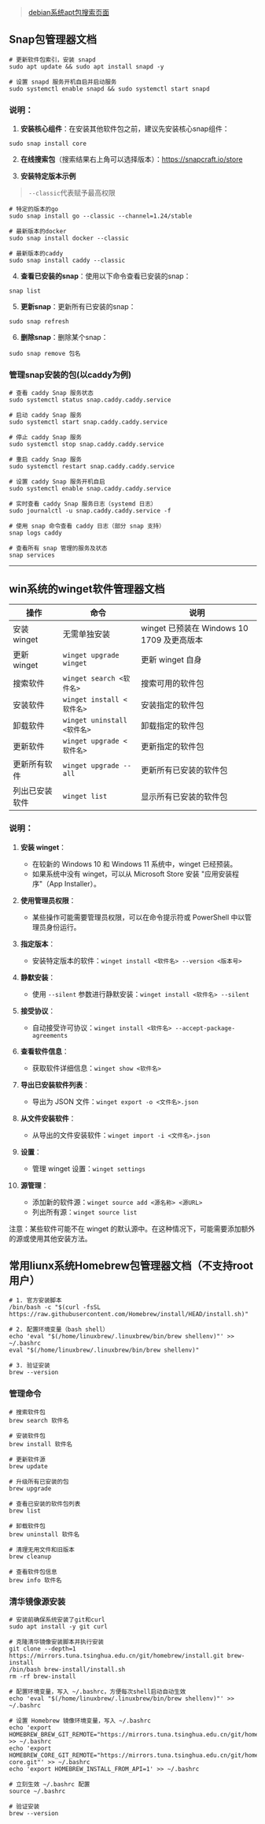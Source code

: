 > [debian系统apt包搜索页面](https://www.debian.org/distrib/packages.zh-cn.html)

## Snap包管理器文档

```
# 更新软件包索引，安装 snapd
sudo apt update && sudo apt install snapd -y

# 设置 snapd 服务开机自启并启动服务
sudo systemctl enable snapd && sudo systemctl start snapd
```

### 说明：

1. **安装核心组件**：在安装其他软件包之前，建议先安装核心snap组件：

```
sudo snap install core
```

2. **在线搜索包**（搜索结果右上角可以选择版本）：https://snapcraft.io/store

3. **安装特定版本示例**
> `--classic`代表赋予最高权限
```
# 特定的版本的go
sudo snap install go --classic --channel=1.24/stable

# 最新版本的docker
sudo snap install docker --classic

# 最新版本的caddy
sudo snap install caddy --classic
```
4. **查看已安装的snap**：使用以下命令查看已安装的snap：
```
snap list
```

5. **更新snap**：更新所有已安装的snap：
```
sudo snap refresh
```

6. **删除snap**：删除某个snap：
 ```
 sudo snap remove 包名
 ```
 
### 管理snap安装的包(以caddy为例)
```
# 查看 caddy Snap 服务状态
sudo systemctl status snap.caddy.caddy.service

# 启动 caddy Snap 服务
sudo systemctl start snap.caddy.caddy.service

# 停止 caddy Snap 服务
sudo systemctl stop snap.caddy.caddy.service

# 重启 caddy Snap 服务
sudo systemctl restart snap.caddy.caddy.service

# 设置 caddy Snap 服务开机自启
sudo systemctl enable snap.caddy.caddy.service

# 实时查看 caddy Snap 服务日志（systemd 日志）
sudo journalctl -u snap.caddy.caddy.service -f

# 使用 snap 命令查看 caddy 日志（部分 snap 支持）
snap logs caddy

# 查看所有 snap 管理的服务及状态
snap services
```

 
---
## win系统的winget软件管理器文档

| 操作 | 命令 | 说明 |
|------|------|------|
| 安装 winget | 无需单独安装 | winget 已预装在 Windows 10 1709 及更高版本 |
| 更新 winget | `winget upgrade winget` | 更新 winget 自身 |
| 搜索软件 | `winget search <软件名>` | 搜索可用的软件包 |
| 安装软件 | `winget install <软件名>` | 安装指定的软件包 |
| 卸载软件 | `winget uninstall <软件名>` | 卸载指定的软件包 |
| 更新软件 | `winget upgrade <软件名>` | 更新指定的软件包 |
| 更新所有软件 | `winget upgrade --all` | 更新所有已安装的软件包 |
| 列出已安装软件 | `winget list` | 显示所有已安装的软件包 |

### 说明：

1. **安装 winget**：
   - 在较新的 Windows 10 和 Windows 11 系统中，winget 已经预装。
   - 如果系统中没有 winget，可以从 Microsoft Store 安装 "应用安装程序"（App Installer）。

2. **使用管理员权限**：
   - 某些操作可能需要管理员权限，可以在命令提示符或 PowerShell 中以管理员身份运行。

3. **指定版本**：
   - 安装特定版本的软件：`winget install <软件名> --version <版本号>`

4. **静默安装**：
   - 使用 `--silent` 参数进行静默安装：`winget install <软件名> --silent`

5. **接受协议**：
   - 自动接受许可协议：`winget install <软件名> --accept-package-agreements`

6. **查看软件信息**：
   - 获取软件详细信息：`winget show <软件名>`

7. **导出已安装软件列表**：
   - 导出为 JSON 文件：`winget export -o <文件名>.json`

8. **从文件安装软件**：
   - 从导出的文件安装软件：`winget import -i <文件名>.json`

9. **设置**：
   - 管理 winget 设置：`winget settings`

10. **源管理**：
    - 添加新的软件源：`winget source add <源名称> <源URL>`
    - 列出所有源：`winget source list`

注意：某些软件可能不在 winget 的默认源中。在这种情况下，可能需要添加额外的源或使用其他安装方法。





## 常用liunx系统Homebrew包管理器文档（不支持root用户）

```
# 1. 官方安装脚本
/bin/bash -c "$(curl -fsSL https://raw.githubusercontent.com/Homebrew/install/HEAD/install.sh)"

# 2. 配置环境变量（bash shell）
echo 'eval "$(/home/linuxbrew/.linuxbrew/bin/brew shellenv)"' >> ~/.bashrc
eval "$(/home/linuxbrew/.linuxbrew/bin/brew shellenv)"

# 3. 验证安装
brew --version
```

### 管理命令
```
# 搜索软件包
brew search 软件名

# 安装软件包
brew install 软件名

# 更新软件源
brew update

# 升级所有已安装的包
brew upgrade

# 查看已安装的软件包列表
brew list

# 卸载软件包
brew uninstall 软件名

# 清理无用文件和旧版本
brew cleanup

# 查看软件包信息
brew info 软件名
```

### 清华镜像源安装
```
# 安装前确保系统安装了git和curl
sudo apt install -y git curl

# 克隆清华镜像安装脚本并执行安装
git clone --depth=1 https://mirrors.tuna.tsinghua.edu.cn/git/homebrew/install.git brew-install
/bin/bash brew-install/install.sh
rm -rf brew-install

# 配置环境变量，写入 ~/.bashrc，方便每次shell启动自动生效
echo 'eval "$(/home/linuxbrew/.linuxbrew/bin/brew shellenv)"' >> ~/.bashrc

# 设置 Homebrew 镜像环境变量，写入 ~/.bashrc
echo 'export HOMEBREW_BREW_GIT_REMOTE="https://mirrors.tuna.tsinghua.edu.cn/git/homebrew/brew.git"' >> ~/.bashrc
echo 'export HOMEBREW_CORE_GIT_REMOTE="https://mirrors.tuna.tsinghua.edu.cn/git/homebrew/homebrew-core.git"' >> ~/.bashrc
echo 'export HOMEBREW_INSTALL_FROM_API=1' >> ~/.bashrc

# 立刻生效 ~/.bashrc 配置
source ~/.bashrc

# 验证安装
brew --version
```
